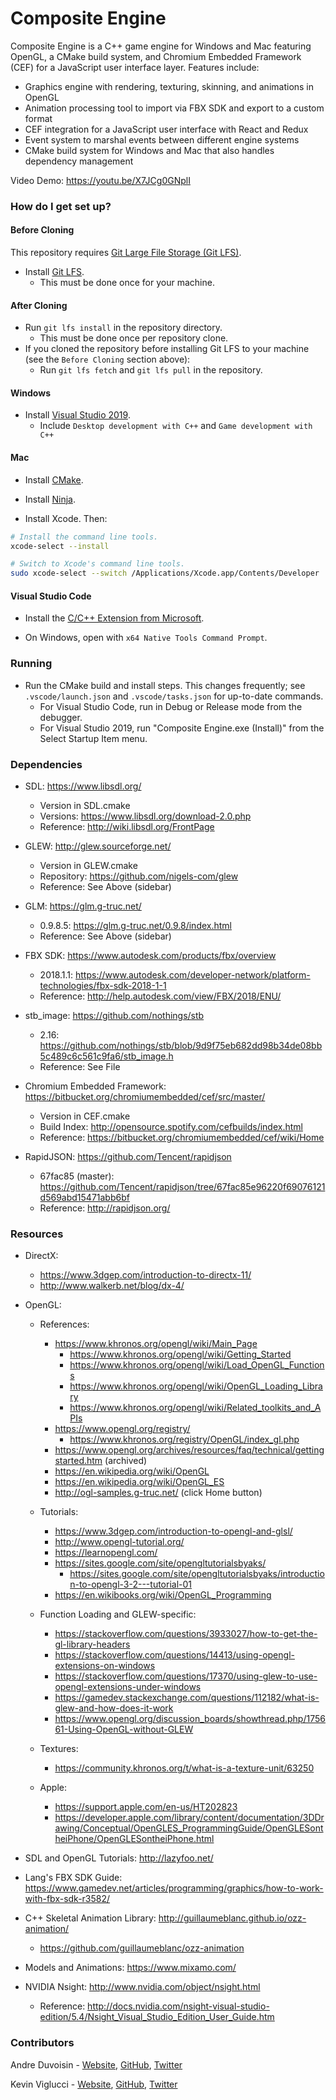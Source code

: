 # Composite Engine

Composite Engine is a C++ game engine for Windows and Mac featuring OpenGL, a CMake build system,
and Chromium Embedded Framework (CEF) for a JavaScript user interface layer. Features include:

- Graphics engine with rendering, texturing, skinning, and animations in OpenGL
- Animation processing tool to import via FBX SDK and export to a custom format
- CEF integration for a JavaScript user interface with React and Redux
- Event system to marshal events between different engine systems
- CMake build system for Windows and Mac that also handles dependency management

Video Demo: https://youtu.be/X7JCg0GNplI

### How do I get set up?

#### Before Cloning

This repository requires [Git Large File Storage (Git LFS)](https://git-lfs.github.com/).

- Install [Git LFS](https://git-lfs.github.com/).
  - This must be done once for your machine.

#### After Cloning

- Run `git lfs install` in the repository directory.
  - This must be done once per repository clone.
- If you cloned the repository before installing Git LFS to your machine (see the `Before Cloning` section above):
  - Run `git lfs fetch` and `git lfs pull` in the repository.

#### Windows

- Install [Visual Studio 2019](https://www.visualstudio.com/downloads/).
  - Include `Desktop development with C++` and `Game development with C++`

#### Mac

- Install [CMake](https://cmake.org/download/).

- Install [Ninja](https://ninja-build.org).

- Install Xcode. Then:

```sh
# Install the command line tools.
xcode-select --install

# Switch to Xcode's command line tools.
sudo xcode-select --switch /Applications/Xcode.app/Contents/Developer
```

#### Visual Studio Code

- Install the [C/C++ Extension from Microsoft](https://marketplace.visualstudio.com/items?itemName=ms-vscode.cpptools).

- On Windows, open with `x64 Native Tools Command Prompt`.

### Running

- Run the CMake build and install steps. This changes frequently; see `.vscode/launch.json` and `.vscode/tasks.json` for up-to-date commands.
  - For Visual Studio Code, run in Debug or Release mode from the debugger.
  - For Visual Studio 2019, run "Composite Engine.exe (Install)" from the Select Startup Item menu.

### Dependencies

- SDL: https://www.libsdl.org/

  - Version in SDL.cmake
  - Versions: https://www.libsdl.org/download-2.0.php
  - Reference: http://wiki.libsdl.org/FrontPage

- GLEW: http://glew.sourceforge.net/

  - Version in GLEW.cmake
  - Repository: https://github.com/nigels-com/glew
  - Reference: See Above (sidebar)

- GLM: https://glm.g-truc.net/

  - 0.9.8.5: https://glm.g-truc.net/0.9.8/index.html
  - Reference: See Above (sidebar)

- FBX SDK: https://www.autodesk.com/products/fbx/overview

  - 2018.1.1: https://www.autodesk.com/developer-network/platform-technologies/fbx-sdk-2018-1-1
  - Reference: http://help.autodesk.com/view/FBX/2018/ENU/

- stb_image: https://github.com/nothings/stb

  - 2.16: https://github.com/nothings/stb/blob/9d9f75eb682dd98b34de08bb5c489c6c561c9fa6/stb_image.h
  - Reference: See File

- Chromium Embedded Framework: https://bitbucket.org/chromiumembedded/cef/src/master/

  - Version in CEF.cmake
  - Build Index: http://opensource.spotify.com/cefbuilds/index.html
  - Reference: https://bitbucket.org/chromiumembedded/cef/wiki/Home

- RapidJSON: https://github.com/Tencent/rapidjson

  - 67fac85 (master): https://github.com/Tencent/rapidjson/tree/67fac85e96220f69076121d569abd15471abb6bf
  - Reference: http://rapidjson.org/

### Resources

- DirectX:

  - https://www.3dgep.com/introduction-to-directx-11/
  - http://www.walkerb.net/blog/dx-4/

- OpenGL:

  - References:

    - https://www.khronos.org/opengl/wiki/Main_Page
      - https://www.khronos.org/opengl/wiki/Getting_Started
      - https://www.khronos.org/opengl/wiki/Load_OpenGL_Functions
      - https://www.khronos.org/opengl/wiki/OpenGL_Loading_Library
      - https://www.khronos.org/opengl/wiki/Related_toolkits_and_APIs
    - https://www.opengl.org/registry/
      - https://www.khronos.org/registry/OpenGL/index_gl.php
    - https://www.opengl.org/archives/resources/faq/technical/gettingstarted.htm (archived)
    - https://en.wikipedia.org/wiki/OpenGL
    - https://en.wikipedia.org/wiki/OpenGL_ES
    - http://ogl-samples.g-truc.net/ (click Home button)

  - Tutorials:

    - https://www.3dgep.com/introduction-to-opengl-and-glsl/
    - http://www.opengl-tutorial.org/
    - https://learnopengl.com/
    - https://sites.google.com/site/opengltutorialsbyaks/
      - https://sites.google.com/site/opengltutorialsbyaks/introduction-to-opengl-3-2---tutorial-01
    - https://en.wikibooks.org/wiki/OpenGL_Programming

  - Function Loading and GLEW-specific:

    - https://stackoverflow.com/questions/3933027/how-to-get-the-gl-library-headers
    - https://stackoverflow.com/questions/14413/using-opengl-extensions-on-windows
    - https://stackoverflow.com/questions/17370/using-glew-to-use-opengl-extensions-under-windows
    - https://gamedev.stackexchange.com/questions/112182/what-is-glew-and-how-does-it-work
    - https://www.opengl.org/discussion_boards/showthread.php/175661-Using-OpenGL-without-GLEW

  - Textures:

    - https://community.khronos.org/t/what-is-a-texture-unit/63250

  - Apple:

    - https://support.apple.com/en-us/HT202823
    - https://developer.apple.com/library/content/documentation/3DDrawing/Conceptual/OpenGLES_ProgrammingGuide/OpenGLESontheiPhone/OpenGLESontheiPhone.html

- SDL and OpenGL Tutorials: http://lazyfoo.net/

- Lang's FBX SDK Guide: https://www.gamedev.net/articles/programming/graphics/how-to-work-with-fbx-sdk-r3582/

- C++ Skeletal Animation Library: http://guillaumeblanc.github.io/ozz-animation/

  - https://github.com/guillaumeblanc/ozz-animation

- Models and Animations: https://www.mixamo.com/

- NVIDIA Nsight: http://www.nvidia.com/object/nsight.html

  - Reference: http://docs.nvidia.com/nsight-visual-studio-edition/5.4/Nsight_Visual_Studio_Edition_User_Guide.htm

### Contributors

Andre Duvoisin - [Website](https://andreduvoisin.com/), [GitHub](https://github.com/andreduvoisin), [Twitter](https://twitter.com/andreduvoisin)

Kevin Viglucci - [Website](https://viglucci.io/), [GitHub](https://github.com/viglucci), [Twitter](https://twitter.com/vigs072)
